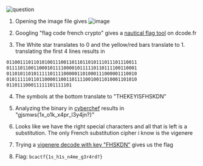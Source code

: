 ![question](https://i.imgur.com/5zQ8D1J.png)
1) Opening the image file gives
![image](https://i.imgur.com/Gu5D2GK.png)

2) Googling "flag code french crypto" gives a [nautical flag tool](https://www.dcode.fr/maritime-signals-code) on dcode.fr

3) The White star translates to 0 and the yellow/red bars translate to 1.  translating the first 4 lines results in
```bash
011001110110101001110011011011010111011101110011
011110110011000101111000010111110110111100110001
011010110101111101111000001101000111000001110010
010111110110110000110011011110010011010001101010
011011100011111101111101
```
4) The symbols at the bottom translate to "THEKEYISFHSKDN"

5) Analyzing the binary in [cyberchef](https://gchq.github.io/CyberChef/#recipe=From_Binary('Space',8)&input=MDExMDAxMTEwMTEwMTAxMDAxMTEwMDExMDExMDExMDEwMTExMDExMTAxMTEwMDExCjAxMTExMDExMDAxMTAwMDEwMTExMTAwMDAxMDExMTExMDExMDExMTEwMDExMDAwMQowMTEwMTAxMTAxMDExMTExMDExMTEwMDAwMDExMDEwMDAxMTEwMDAwMDExMTAwMTAKMDEwMTExMTEwMTEwMTEwMDAwMTEwMDExMDExMTEwMDEwMDExMDEwMDAxMTAxMDEwCjAxMTAxMTEwMDAxMTExMTEwMTExMTEwMQ) results in "gjsmws{1x_o1k_x4pr_l3y4jn?}"

6) Looks like we have the right special characters and all that is left is a substitution. The only French substitution cipher i know is the vigenere

7) Trying a [vigenere decode with key "FHSKDN"](https://gchq.github.io/CyberChef/#recipe=From_Binary('Space',8)Vigen%C3%A8re_Decode('FHSKDN')&input=MDExMDAxMTEwMTEwMTAxMDAxMTEwMDExMDExMDExMDEwMTExMDExMTAxMTEwMDExCjAxMTExMDExMDAxMTAwMDEwMTExMTAwMDAxMDExMTExMDExMDExMTEwMDExMDAwMQowMTEwMTAxMTAxMDExMTExMDExMTEwMDAwMDExMDEwMDAxMTEwMDAwMDExMTAwMTAKMDEwMTExMTEwMTEwMTEwMDAwMTEwMDExMDExMTEwMDEwMDExMDEwMDAxMTAxMDEwCjAxMTAxMTEwMDAxMTExMTEwMTExMTEwMQ) gives us the flag

8) Flag: ```bcactf{1s_h1s_n4me_g3r4rd?}```